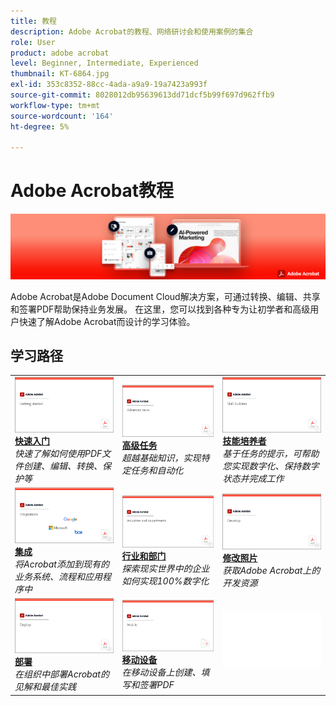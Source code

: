 ```yaml
---
title: 教程
description: Adobe Acrobat的教程、网络研讨会和使用案例的集合
role: User
product: adobe acrobat
level: Beginner, Intermediate, Experienced
thumbnail: KT-6864.jpg
exl-id: 353c8352-88cc-4ada-a9a9-19a7423a993f
source-git-commit: 8028012db95639613dd71dcf5b99f697d962ffb9
workflow-type: tm+mt
source-wordcount: '164'
ht-degree: 5%

---
```


# Adobe Acrobat教程

![Acrobat Hero Image](assets/Hero_Acrobat.jpg)

Adobe Acrobat是Adobe Document Cloud解决方案，可通过转换、编辑、共享和签署PDF帮助保持业务发展。 在这里，您可以找到各种专为让初学者和高级用户快速了解Adobe Acrobat而设计的学习体验。

## 学习路径

<table style="table-layout:fixed">
<tr>
  <td>
    <a href="getting-started/getting-started-overview.md">
      <img alt="快速入门" src="assets/acrobat_title_getting_started.png" />
    </a>
    <div>
    <a href="getting-started/getting-started-overview.md"><strong>快速入门</strong></a>
    </div>
    <em>快速了解如何使用PDF文件创建、编辑、转换、保护等</em>
    <br>
  </td>
  <td>
    <a href="advanced-tasks/advanced-tasks-overview.md">
      <img alt="高级任务" src="assets/acrobat_title_advanced_tasks.png" />
    </a>
    <div>
    <a href="advanced-tasks/advanced-tasks-overview.md"><strong>高级任务</strong></a>
    </div>
    <em>超越基础知识，实现特定任务和自动化</em>
    <br>
  </td>
  <td>
    <a href="skill-builder/skill-builder-overview.md">
      <img alt="技能创建器" src="assets/acrobat_title_skill_builder.png" />
    </a>
    <div>
    <a href="skill-builder/skill-builder-overview.md"><strong>技能培养者</strong></a>
    </div>
    <em>基于任务的提示，可帮助您实现数字化、保持数字状态并完成工作</em>
    <br>
  </td>
</tr>
<tr>
  <td>
    <a href="integrate/integrate-overview.md">
      <img alt="集成" src="assets/acrobat_title_integrate.png" />
    </a>
    <div>
    <a href="integrate/integrate-overview.md"><strong>集成</strong></a>
    </div>
    <em>将Acrobat添加到现有的业务系统、流程和应用程序中</em>
    <br>
  </td>
  <td>
    <a href="industry/industry-overview.md">
      <img alt="行业和部门" src="assets/acrobat_title_industry.png" />
    </a>
    <div>
    <a href="industry/industry-overview.md"><strong>行业和部门</strong></a>
    </div>
    <em>探索现实世界中的企业如何实现100%数字化</em>
    <br>
  </td>  
  <td>
    <a href="develop/develop-overview.md">
      <img alt="修改照片" src="assets/acrobat_title_develop.png" />
    </a>
    <div>
    <a href="develop/develop-overview.md"><strong>修改照片</strong></a>
    </div>
    <em>获取Adobe Acrobat上的开发资源</em>
    <br>
  </td>
</tr>
<tr>
  <td>
    <a href="deploy/deploy-overview.md">
      <img alt="部署" src="assets/acrobat_title_deploy.png" />
    </a>
    <div>
    <a href="deploy/deploy-overview.md"><strong>部署</strong></a>
    </div>
    <em>在组织中部署Acrobat的见解和最佳实践</em>
    <br>
  </td>
  <td>
    <a href="mobile/mobile-overview.md">
      <img alt="移动设备" src="assets/acrobat_title_mobile.png" />
    </a>
    <div>
    <a href="mobile/mobile-overview.md"><strong>移动设备</strong></a>
    </div>
    <em>在移动设备上创建、填写和签署PDF</em>
    <br>
  </td>  
  <td>
   <img alt="间隔条" src="assets/Whitespacer.png" />
    <div>
    <br>
  </td>
</tr>
</table>
